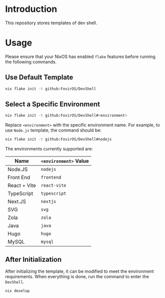 # Introduction

This repository stores templates of dev shell.

# Usage

Please ensure that your NixOS has enabled `flake` features before running the following commands.

## Use Default Template

```bash
nix flake init -t github:FovirOS/DevShell
```

## Select a Specific Environment

```bash
nix flake init -t github:FovirOS/DevShell#<environment>
```

Replace `<environment>` with the specific environment name. For example, to use `Node.js` template, the command should be:

```bash
nix flake init -t github:FovirOS/DevShell#nodejs
```

The environments currently supported are:

| Name         | `<environment>` Value |
| ------------ | --------------------- |
| Node.JS      | `nodejs`              |
| Front End    | `frontend`            |
| React + Vite | `react-vite`          |
| TypeScript   | `typescript`          |
| Next.JS      | `nextjs`              |
| SVG          | `svg`                 |
| Zola         | `zola`                |
| Java         | `java`                |
| Hugo         | `hugo`                |
| MySQL        | `mysql`               |

## After Initialization

After initializing the template, it can be modified to meet the environment requirements. When everything is done, run the command to enter the `DevShell`.

```bash
nix develop
```
